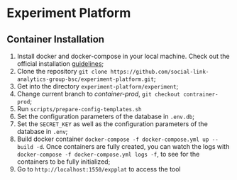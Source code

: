 # Experiment Platform

## Container Installation

1. Install docker and docker-compose in your local machine. Check out the official installation [guidelines](https://docs.docker.com/install);
2. Clone the repository `git clone https://github.com/social-link-analytics-group-bsc/experiment-platform.git`;
3. Get into the directory `experiment-platform/experiment`;
4. Change current branch to *container-prod*, `git checkout contrainer-prod`;
5. Run `scripts/prepare-config-templates.sh`
6. Set the configuration parameters of the database in `.env.db`;
7. Set the `SECRET_KEY` as well as the configuration parameters of the database in `.env`;
8. Build docker container `docker-compose -f docker-compose.yml up --build -d`. Once containers are fully created, you can watch the logs with `docker-compose -f docker-compose.yml logs -f`, to see for the containers to be fully initialized;
9. Go to `http://localhost:1550/expplat` to access the tool
